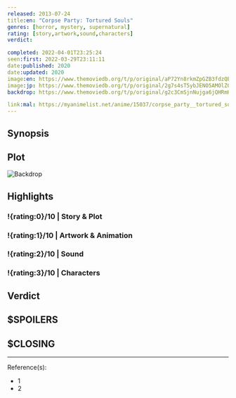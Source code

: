 ```yaml
---
released: 2013-07-24
title:en: "Corpse Party: Tortured Souls"
genres: [horror, mystery, supernatural]
rating: [story,artwork,sound,characters]
verdict:

completed: 2022-04-01T23:25:24
seen:first: 2022-03-29T23:11:11
date:published: 2020
date:updated: 2020
image:en: https://www.themoviedb.org/t/p/original/aP72Yn8rkmZpGZB3fdzQBS3rlr6.jpg
image:jp: https://www.themoviedb.org/t/p/original/2g7s4sT5ybJENO5AMOlZ0dor4q.jpg
backdrop: https://www.themoviedb.org/t/p/original/g2c3CmSjnNujga6jQHRmH1CwFtH.jpg

link:mal: https://myanimelist.net/anime/15037/corpse_party__tortured_souls_-_bougyakusareta_tamashii_no_jukyou
---
```


## Synopsis

## Plot

![Backdrop]()

## Highlights

### !{rating:0}/10 | Story & Plot

### !{rating:1}/10 | Artwork & Animation

### !{rating:2}/10 | Sound

### !{rating:3}/10 | Characters

## Verdict

## $SPOILERS

## $CLOSING

---
Reference(s):

- 1
- 2
